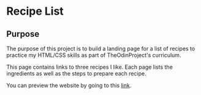 # Recipe List

## Purpose
The purpose of this project is to build a landing page for a list of recipes to practice my HTML/CSS skills as part of TheOdinProject's curriculum.

This page contains links to three recipes I like. Each page lists the ingredients as well as the steps to prepare each recipe.

You can preview the website by going to this [link](https://jonathanbernal.github.io/weird-but-classic-recipes/).